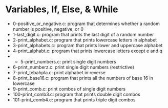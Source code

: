 # Variables, If, Else, & While
* 0-positive_or_negative.c: program that determines whether a random number is positive, negative, or 0
* 1-last_digit.c: program that prints the last digit of a random number
*  2-print_alphabet.c: program that prints lowercase letters in alphabet
* 3-print_alphabets.c: program that prints lower and uppercase alphabet
* 4-print_alphabt.c: program that prints lowercase letters except e and q
* * 5-print_numbers.c: print single digit numbers
*  6-print_numberz.c: print single digit numbers (restrictive)
* 7-print_tebahpla.c:  print alphabet in reverse
*  8-print_base16.c: program that prints all the numbers of base 16 in lowercase
*  9-print_comb.c: print combos of single digit numbers
* 100-print_comb3.c: program that prints double digit combos
* 101-print_comb4.c: program that prints triple digit combos
